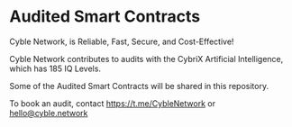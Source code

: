 # Audited Smart Contracts

Cyble Network, is Reliable, Fast, Secure, and Cost-Effective!

Cyble Network contributes to audits with the CybriX Artificial Intelligence, which has 185 IQ Levels.

Some of the Audited Smart Contracts will be shared in this repository.

To book an audit, contact https://t.me/CybleNetwork or hello@cyble.network
